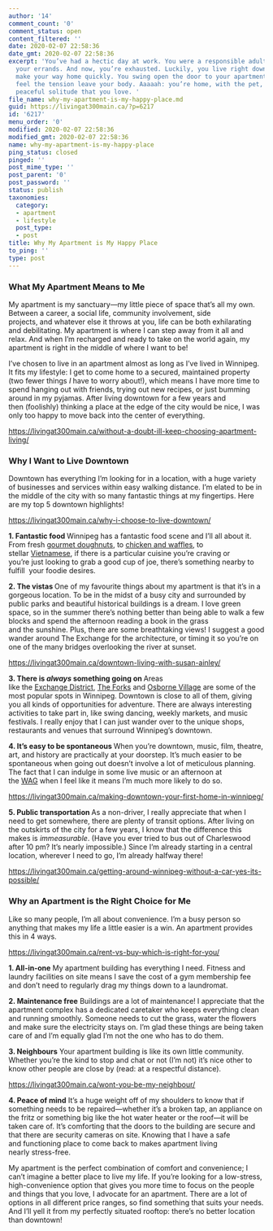 ```yaml
---
author: '14'
comment_count: '0'
comment_status: open
content_filtered: ''
date: 2020-02-07 22:58:36
date_gmt: 2020-02-07 22:58:36
excerpt: 'You’ve had a hectic day at work. You were a responsible adult and ran all
  your errands. And now, you’re exhausted. Luckily, you live right downtown so you
  make your way home quickly. You swing open the door to your apartment and you immediately
  feel the tension leave your body. Aaaaah: you’re home, with the pet, people, or
  peaceful solitude that you love. '
file_name: why-my-apartment-is-my-happy-place.md
guid: https://livingat300main.ca/?p=6217
id: '6217'
menu_order: '0'
modified: 2020-02-07 22:58:36
modified_gmt: 2020-02-07 22:58:36
name: why-my-apartment-is-my-happy-place
ping_status: closed
pinged: ''
post_mime_type: ''
post_parent: '0'
post_password: ''
status: publish
taxonomies:
  category:
  - apartment
  - lifestyle
  post_type:
  - post
title: Why My Apartment is My Happy Place
to_ping: ''
type: post
---
```

<h3><b><span data-contrast="auto">What My Apartment Means to Me</span></b></h3>
<span data-contrast="auto">My apartment is my sanctuary</span><span data-contrast="auto">—my </span><span data-contrast="auto">little piece of space that’s </span><span data-contrast="auto">all </span><span data-contrast="auto">my own. Between a career, a social life, community involvement, side projects, </span><span data-contrast="auto">and </span><span data-contrast="auto">whatever else it throws at you, life can be both exhilarating and debilitating. </span><span data-contrast="auto">My apartment is where I can </span><span data-contrast="auto">step away from it all and relax. </span><span data-contrast="auto">And when I’m </span><span data-contrast="auto">recharged and ready to take on the world again</span><span data-contrast="auto">, my apartment is right in the middle of where I want to be</span><span data-contrast="auto">!</span>

<span data-contrast="auto">I’ve chosen to live in an apartment almost </span><span data-contrast="auto">as long as</span><span data-contrast="auto"> I’ve lived in Winnipeg. It fits my lifestyle</span><span data-contrast="auto">: </span><span data-contrast="auto">I get to come home to a secured, maintained property (two fewer things </span><i><span data-contrast="auto">I</span></i><span data-contrast="auto"> have to worry about!)</span><span data-contrast="auto">,</span><span data-contrast="auto"> which means I have more time to spend hanging out with friends, trying out new recipes</span><span data-contrast="auto">, or </span><span data-contrast="auto">just bumming around in my </span><span data-contrast="auto">pyjamas</span><span data-contrast="auto">. After living downtown for a few years and then </span><span data-contrast="auto">(</span><span data-contrast="auto">foolishly</span><span data-contrast="auto">)</span><span data-contrast="auto"> thinking a place at the edge of the city would be nice, I was only too happy to move back into the center of everything.</span>

https://livingat300main.ca/without-a-doubt-ill-keep-choosing-apartment-living/
<h3><b><span data-contrast="auto">Why I Want to Live Downtown</span></b></h3>
<span data-contrast="auto">Downtown </span><span data-contrast="auto">has</span><span data-contrast="auto"> everything I’m looking for in a</span><span data-contrast="auto"> location</span><span data-contrast="auto">, with a huge variety of businesses and services within </span><span data-contrast="auto">easy </span><span data-contrast="auto">walking distance. I’m elated to be in the middle of the city with so many fantastic things</span><span data-contrast="auto"> at my fingertips</span><span data-contrast="auto">. Here are my top 5 downtown highlight</span><span data-contrast="auto">s!</span>

https://livingat300main.ca/why-i-choose-to-live-downtown/

<b><span data-contrast="auto">1. Fantastic food
</span></b><span data-contrast="auto">Winnipeg has a fantastic food scene and I’ll all about it. From fresh </span><a href="https://bronuts.ca/"><span data-contrast="none">gourmet doughnuts</span></a><span data-contrast="auto">, to </span><a href="https://www.thetallestpoppy.com/menu"><span data-contrast="none">chicken and waffles</span></a><span data-contrast="auto">, to stellar </span><a href="https://phohoang.com/"><span data-contrast="none">Vietnamese</span></a><span data-contrast="auto">, if there is a particular cuisine you’re craving or you’re </span><span data-contrast="auto">just </span><span data-contrast="auto">looking to grab a good cup of joe, </span><span data-contrast="auto">there’s something </span><span data-contrast="auto">nearby to fulfil</span><span data-contrast="auto">l </span><span data-contrast="auto"> your foodie desires.</span>

<b><span data-contrast="auto">2. The vistas
</span></b><span data-contrast="auto">One of my favourite things about my apartment is that it’s in a gorgeous location. To be </span><span data-contrast="auto">in the midst of</span><span data-contrast="auto"> a busy city and surrounded by public parks and beautiful historical buildings is a dream. I love green space</span><span data-contrast="auto">,</span><span data-contrast="auto"> so in the summer there</span><span data-contrast="auto">’s </span><span data-contrast="auto">nothing better than being able to walk a few blocks and spend the afternoon reading a book in the grass and </span><span data-contrast="auto">the </span><span data-contrast="auto">sunshine. Plus, there are some breathtaking views! I suggest a good wander around The Exchange for the architecture</span><span data-contrast="auto">, </span><span data-contrast="auto">or </span><span data-contrast="auto">timing it so you’re </span><span data-contrast="auto">on one of the many bridges overlooking the river at sunset.</span>

https://livingat300main.ca/downtown-living-with-susan-ainley/

<b><span data-contrast="auto">3. There is </span></b><b><i><span data-contrast="auto">always </span></i></b><b><span data-contrast="auto">something going on
</span></b><span data-contrast="auto">Areas like </span><span data-contrast="auto">t</span><span data-contrast="auto">he </span><a href="https://exchangedistrict.org/"><span data-contrast="none">Exchange</span><span data-contrast="none"> District</span></a><span data-contrast="auto">, </span><a href="https://www.theforks.com/"><span data-contrast="none">T</span><span data-contrast="none">he Forks</span></a><span data-contrast="auto"> and </span><a href="https://www.osbornevillage.com/"><span data-contrast="none">Osborne Village</span></a><span data-contrast="auto"> are some of the most popular spots in Winnipeg</span><span data-contrast="auto">. Downtown is close to all of them, giving you</span><span data-contrast="auto"> all kinds of opportunities for adventure. There are always interesting activities to take part in, like swing dancing, weekly markets, and music festivals. I really enjoy that I can just wander over to the unique shops, restaurants and venues </span><span data-contrast="auto">that surround Winnipeg’s downtown.</span>

<b><span data-contrast="auto">4. It’s easy to be spontaneous
</span></b><span data-contrast="auto">When you’re downtown, </span><span data-contrast="auto">music, film, theatre, art, </span><span data-contrast="auto">and </span><span data-contrast="auto">history</span><span data-contrast="auto"> are</span><span data-contrast="auto"> practically at your doorstep. It’s much easier to be spontaneous when going out doesn’t involve a lot of meticulous planning. The fact that I can indulge in some live music or an afternoon at the </span><a href="https://wag.ca/"><span data-contrast="none">WAG</span></a><span data-contrast="auto"> when I feel like it means I’m much m</span><span data-contrast="auto">ore likely </span><span data-contrast="auto">to</span><span data-contrast="auto"> do so.</span>

https://livingat300main.ca/making-downtown-your-first-home-in-winnipeg/

<b><span data-contrast="auto">5. Public transportation
</span></b><span data-contrast="auto">As a non-driver, I really appreciate that when I need to get somewhere, there are plenty of transit options. </span><span data-contrast="auto">After living</span><span data-contrast="auto"> on the outskirts of the city for a few years, </span><span data-contrast="auto">I know that the </span><span data-contrast="auto">difference this makes is </span><i><span data-contrast="auto">immeasurable</span></i><span data-contrast="auto">. </span><span data-contrast="auto">(</span><span data-contrast="auto">H</span><span data-contrast="auto">ave you ever tried to bus out of Charleswood after 10</span><span data-contrast="auto"> </span><span data-contrast="auto">pm? It’s nearly impossible.</span><span data-contrast="auto">)</span><span data-contrast="auto"> Since I’m already starting in a central location, wherever I need to go, I’m already halfway there!</span>

https://livingat300main.ca/getting-around-winnipeg-without-a-car-yes-its-possible/
<h3><b><span data-contrast="auto">Why an Apartment is the Right Choice </span></b><b><span data-contrast="auto">f</span></b><b><span data-contrast="auto">or Me</span></b></h3>
<span data-contrast="auto">Like so many people, I’m all about convenience. I’m a busy person so anything that makes my life a little easier is a win. An apartment provides this in 4 way</span><span data-contrast="auto">s.</span>

https://livingat300main.ca/rent-vs-buy-which-is-right-for-you/

<b><span data-contrast="auto">1. All-in-one</span></b>
<span data-contrast="auto">My apartment building has everything I nee</span><span data-contrast="auto">d.</span><span data-contrast="auto"> Fitness and laundry facilities on site means I save the cost of a gym membership fee and don’t need to regularly drag my things down to a laundromat.</span><span data-ccp-props="{&quot;201341983&quot;:0,&quot;335559740&quot;:276}"> </span>

<b><span data-contrast="auto">2. Maintenance free</span></b>
<span data-contrast="auto">Buildings are a lot of maintenance!</span><b><span data-contrast="auto"> </span></b><span data-contrast="auto">I appreciate that the apartment complex has a dedicated caretaker who keeps everything clean and running smoothly. Someone needs to cut the grass, water the flowers and make sure the electricity stays on. I’m glad these things are being taken care of and I’m equally glad I’m not the one who </span><span data-contrast="auto">has to</span><span data-contrast="auto"> do them.</span><span data-ccp-props="{&quot;201341983&quot;:0,&quot;335559740&quot;:276}"> </span>

<b><span data-contrast="auto">3. Neighbours</span></b>
<span data-contrast="auto">Your apartment building is like its own little community. Whether you’re the kind to stop and chat or not (I’m not) it’s nice other</span><span data-contrast="auto"> to know other</span><span data-contrast="auto"> people are close by (read: at a respectful distance).</span>

https://livingat300main.ca/wont-you-be-my-neighbour/

<b><span data-contrast="auto">4. Peace of mind</span></b>
<span data-contrast="auto">It’s a huge weight off of my shoulders to know that if something needs to be repaired</span><span data-contrast="auto">—whether </span><span data-contrast="auto">it’s a broken tap, an appliance on the fritz or something big like the hot water heater or the roof—</span><span data-contrast="auto">it will be taken care of. It’s comforting that the doors to the building are secure and that there are security cameras on site. Knowing that I have a safe and </span><span data-contrast="auto">functioning place to come back to makes apartment</span><span data-contrast="auto"> living nearly</span><i><span data-contrast="auto"> </span></i><span data-contrast="auto">stress</span><span data-contrast="auto">-</span><span data-contrast="auto">free.</span><span data-ccp-props="{&quot;201341983&quot;:0,&quot;335559740&quot;:276}"> </span>

<span data-contrast="auto">My apartment is the perfect combination of comfort and convenience</span><span data-contrast="auto">;</span><span data-contrast="auto"> </span><span data-contrast="auto">I can’t imagine a better place to live my life. If you’re looking for a low</span><span data-contrast="auto">-</span><span data-contrast="auto">stress, high</span><span data-contrast="auto">-</span><span data-contrast="auto">convenience option that gives you more time to focus on the people and things that you love, I advocate for an apartment. There are a lot of options in </span><span data-contrast="auto">all </span><span data-contrast="auto">different price ranges, so find something that suits your needs. And I’ll yell </span><span data-contrast="auto">it </span><span data-contrast="auto">from my </span><span data-contrast="auto">perfectly situated</span><span data-contrast="auto"> rooftop</span><span data-contrast="auto">: </span><span data-contrast="auto">there’s no better location than downtown!</span><span data-ccp-props="{&quot;201341983&quot;:0,&quot;335559740&quot;:331}"> </span>